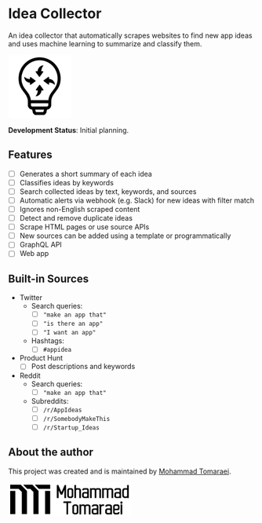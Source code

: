 # Idea Collector
An idea collector that automatically scrapes websites to find new app ideas and uses 
machine learning to summarize and classify them.

![](assets/idea-collector-128.png)

**Development Status**: Initial planning.

## Features

- [ ] Generates a short summary of each idea
- [ ] Classifies ideas by keywords
- [ ] Search collected ideas by text, keywords, and sources
- [ ] Automatic alerts via webhook (e.g. Slack) for new ideas with filter match
- [ ] Ignores non-English scraped content
- [ ] Detect and remove duplicate ideas
- [ ] Scrape HTML pages or use source APIs
- [ ] New sources can be added using a template or programmatically
- [ ] GraphQL API
- [ ] Web app

## Built-in Sources

- Twitter
  - Search queries:
    - [ ] `"make an app that"`
    - [ ] `"is there an app"`
    - [ ] `"I want an app"`
  - Hashtags:
    - [ ] `#appidea`
- Product Hunt
  - [ ] Post descriptions and keywords
- Reddit
  - Search queries:
    - [ ] `"make an app that"`
  - Subreddits:
    - [ ] `/r/AppIdeas`
    - [ ] `/r/SomebodyMakeThis`
    - [ ] `/r/Startup_Ideas`

## About the author

This project was created and is maintained by [Mohammad Tomaraei](https://tomaraei.com).

[![Mohammad Tomaraei](https://raw.githubusercontent.com/themreza/themreza/master/logo-mini.png)](https://tomaraei.com)